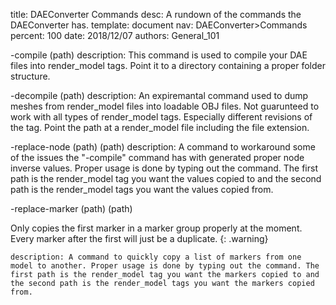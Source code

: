 title:      DAEConverter Commands
desc:       A rundown of the commands the DAEConverter has.
template:   document
nav:        DAEConverter>Commands
percent:    100
date:       2018/12/07
authors:    General_101

-compile (path)
    description: This command is used to compile your DAE files into render_model tags. Point it to a directory containing a proper folder structure.
 
-decompile (path)
    description: An expiremantal command used to dump meshes from render_model files into loadable OBJ files. Not guarunteed to work with all types of render_model tags. Especially different revisions of the tag. Point the path at a render_model file including the file extension.
 
-replace-node (path) (path)
    description: A command to workaround some of the issues the "-compile" command has with generated proper node inverse values. Proper usage is done by typing out the command. The first path is the render_model tag you want the values copied to and the second path is the render_model tags you want the values copied from.

-replace-marker (path) (path)

Only copies the first marker in a marker group properly at the moment. Every marker after the first will just be a duplicate.
{: .warning}

    description: A command to quickly copy a list of markers from one model to another. Proper usage is done by typing out the command. The first path is the render_model tag you want the markers copied to and the second path is the render_model tags you want the markers copied from.